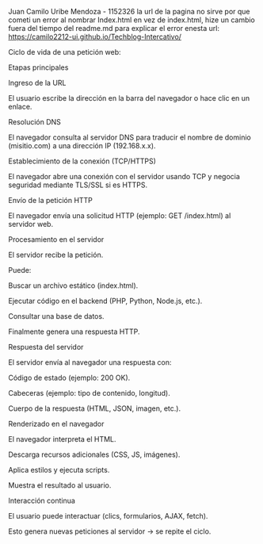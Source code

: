 Juan Camilo Uribe Mendoza - 1152326
la url de la pagina no sirve por que cometi un error al nombrar Index.html en vez de index.html, hize un cambio fuera del tiempo del readme.md para explicar el error enesta url: https://camilo2212-ui.github.io/Techblog-Intercativo/ 

Ciclo de vida de una petición web:

Etapas principales

Ingreso de la URL

El usuario escribe la dirección en la barra del navegador o hace clic en un enlace.

Resolución DNS

El navegador consulta al servidor DNS para traducir el nombre de dominio (misitio.com) a una dirección IP (192.168.x.x).

Establecimiento de la conexión (TCP/HTTPS)

El navegador abre una conexión con el servidor usando TCP y negocia seguridad mediante TLS/SSL si es HTTPS.

Envío de la petición HTTP

El navegador envía una solicitud HTTP (ejemplo: GET /index.html) al servidor web.

Procesamiento en el servidor

El servidor recibe la petición.

Puede:

Buscar un archivo estático (index.html).

Ejecutar código en el backend (PHP, Python, Node.js, etc.).

Consultar una base de datos.

Finalmente genera una respuesta HTTP.

Respuesta del servidor

El servidor envía al navegador una respuesta con:

Código de estado (ejemplo: 200 OK).

Cabeceras (ejemplo: tipo de contenido, longitud).

Cuerpo de la respuesta (HTML, JSON, imagen, etc.).

Renderizado en el navegador

El navegador interpreta el HTML.

Descarga recursos adicionales (CSS, JS, imágenes).

Aplica estilos y ejecuta scripts.

Muestra el resultado al usuario.

Interacción continua

El usuario puede interactuar (clics, formularios, AJAX, fetch).

Esto genera nuevas peticiones al servidor → se repite el ciclo.
